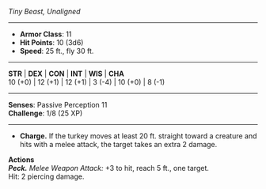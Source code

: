 _Tiny Beast, Unaligned_

---

- **Armor Class**: 11
- **Hit Points**: 10 (3d6)
- **Speed**: 25 ft., fly 30 ft.

---

**STR** | **DEX** | **CON** | **INT** | **WIS** | **CHA**  
10 (+0) | 12 (+1) | 12 (+1) | 3 (-4) | 10 (+0) | 8 (-1)

---

**Senses**: Passive Perception 11  
**Challenge**: 1/8 (25 XP)

---

- **Charge.** If the turkey moves at least 20 ft. straight toward a creature and hits with a melee attack, the target takes an extra 2 damage.

**Actions**  
_**Peck.**_ _Melee Weapon Attack:_ +3 to hit, reach 5 ft., one target.  
Hit: 2 piercing damage.